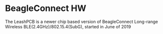 # BeagleConnect HW

The LeashPCB is a newer chip based version of BeagleConnect Long-range Wireless BLE(2.4GHz)/802.15.4(SubG), started in June of 2019
